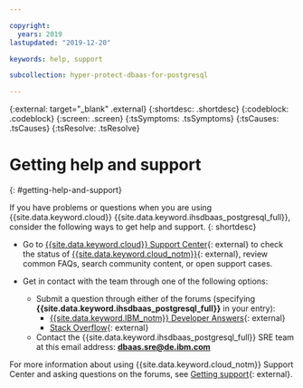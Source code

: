 ```yaml
---

copyright:
  years: 2019
lastupdated: "2019-12-20"

keywords: help, support

subcollection: hyper-protect-dbaas-for-postgresql

---
```

{:external: target="_blank" .external}
{:shortdesc: .shortdesc}
{:codeblock: .codeblock}
{:screen: .screen}
{:tsSymptoms: .tsSymptoms}
{:tsCauses: .tsCauses}
{:tsResolve: .tsResolve}

# Getting help and support
{: #getting-help-and-support}

If you have problems or questions when you are using {{site.data.keyword.cloud}} {{site.data.keyword.ihsdbaas_postgresql_full}}, consider the following ways to get help and support.
{: shortdesc}

* Go to [{{site.data.keyword.cloud}} Support Center](https://cloud.ibm.com/unifiedsupport/supportcenter){: external} to check the status of [{{site.data.keyword.cloud_notm}}](https://cloud.ibm.com/status?selected=status){: external}, review common FAQs, search community content, or open support cases.

* Get in contact with the team through one of the following options:
  * Submit a question through either of the forums (specifying **{{site.data.keyword.ihsdbaas_postgresql_full}}** in your entry):
    * [{{site.data.keyword.IBM_notm}} Developer Answers](https://developer.ibm.com/answers/index.html){: external}
    * [Stack Overflow](https://stackoverflow.com/){: external}
  * Contact the {{site.data.keyword.ihsdbaas_postgresql_full}} SRE team at this email address: **dbaas.sre@de.ibm.com** 	

For more information about using {{site.data.keyword.cloud_notm}} Support Center and asking questions on the forums, see [Getting support](/docs/get-support?topic=get-support-getting-customer-support){: external}.
